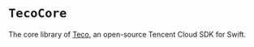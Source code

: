 #  `TecoCore`

The core library of [Teco](https://github.com/teco-project/teco), an open-source Tencent Cloud SDK for Swift.
